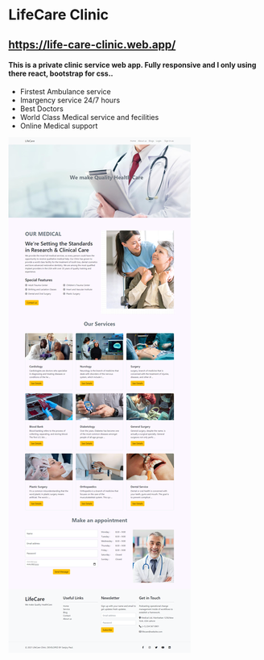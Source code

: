 # LifeCare Clinic
## https://life-care-clinic.web.app/

#### This is a private clinic service web app. Fully responsive and I only using there react, bootstrap for css..

- Firstest Ambulance service
- Imargency service 24/7 hours
- Best Doctors
- World Class Medical service and fecilities
- Online Medical support

![home page](lifeCare.png)